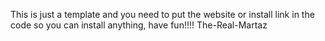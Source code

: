 This is just a template and you need to put the website or install link in the code so you can install anything, have fun!!!!
The-Real-Martaz
